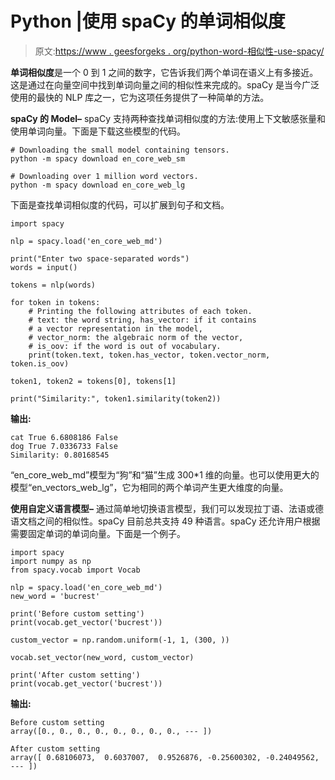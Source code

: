 # Python |使用 spaCy 的单词相似度

> 原文:[https://www . geesforgeks . org/python-word-相似性-use-spacy/](https://www.geeksforgeeks.org/python-word-similarity-using-spacy/)

**单词相似度**是一个 0 到 1 之间的数字，它告诉我们两个单词在语义上有多接近。这是通过在向量空间中找到单词向量之间的相似性来完成的。spaCy 是当今广泛使用的最快的 NLP 库之一，它为这项任务提供了一种简单的方法。

**spaCy 的 Model–**
spaCy 支持两种查找单词相似度的方法:使用上下文敏感张量和使用单词向量。下面是下载这些模型的代码。

```
# Downloading the small model containing tensors.
python -m spacy download en_core_web_sm

# Downloading over 1 million word vectors.
python -m spacy download en_core_web_lg

```

下面是查找单词相似度的代码，可以扩展到句子和文档。

```
import spacy

nlp = spacy.load('en_core_web_md')

print("Enter two space-separated words")
words = input()

tokens = nlp(words)

for token in tokens:
    # Printing the following attributes of each token.
    # text: the word string, has_vector: if it contains
    # a vector representation in the model, 
    # vector_norm: the algebraic norm of the vector,
    # is_oov: if the word is out of vocabulary.
    print(token.text, token.has_vector, token.vector_norm, token.is_oov)

token1, token2 = tokens[0], tokens[1]

print("Similarity:", token1.similarity(token2))
```

**输出:**

```
cat True 6.6808186 False
dog True 7.0336733 False
Similarity: 0.80168545

```

“en_core_web_md”模型为“狗”和“猫”生成 300*1 维的向量。也可以使用更大的模型“en_vectors_web_lg”，它为相同的两个单词产生更大维度的向量。

**使用自定义语言模型–**
通过简单地切换语言模型，我们可以发现拉丁语、法语或德语文档之间的相似性。spaCy 目前总共支持 49 种语言。spaCy 还允许用户根据需要固定单词的单词向量。下面是一个例子。

```
import spacy
import numpy as np
from spacy.vocab import Vocab

nlp = spacy.load('en_core_web_md')
new_word = 'bucrest'

print('Before custom setting')
print(vocab.get_vector('bucrest'))

custom_vector = np.random.uniform(-1, 1, (300, ))

vocab.set_vector(new_word, custom_vector)

print('After custom setting')
print(vocab.get_vector('bucrest'))
```

**输出:**

```
Before custom setting
array([0., 0., 0., 0., 0., 0., 0., 0., --- ])

After custom setting
array([ 0.68106073,  0.6037007,  0.9526876, -0.25600302, -0.24049562, --- ])

```